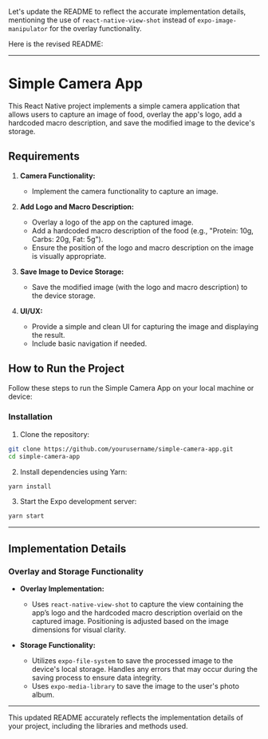 Let's update the README to reflect the accurate implementation details, mentioning the use of `react-native-view-shot` instead of `expo-image-manipulator` for the overlay functionality.

Here is the revised README:

---

# Simple Camera App

This React Native project implements a simple camera application that allows users to capture an image of food, overlay the app's logo, add a hardcoded macro description, and save the modified image to the device's storage.

## Requirements

1. **Camera Functionality:**
    - Implement the camera functionality to capture an image.

2. **Add Logo and Macro Description:**
    - Overlay a logo of the app on the captured image.
    - Add a hardcoded macro description of the food (e.g., "Protein: 10g, Carbs: 20g, Fat: 5g").
    - Ensure the position of the logo and macro description on the image is visually appropriate.

3. **Save Image to Device Storage:**
    - Save the modified image (with the logo and macro description) to the device storage.

4. **UI/UX:**
    - Provide a simple and clean UI for capturing the image and displaying the result.
    - Include basic navigation if needed.

## How to Run the Project

Follow these steps to run the Simple Camera App on your local machine or device:

### Installation

1. Clone the repository:

```bash
git clone https://github.com/yourusername/simple-camera-app.git
cd simple-camera-app
```

2. Install dependencies using Yarn:
```bash
yarn install
```

3. Start the Expo development server:
```bash
yarn start
```
---

## Implementation Details

### Overlay and Storage Functionality

- **Overlay Implementation:**
    - Uses `react-native-view-shot` to capture the view containing the app’s logo and the hardcoded macro description overlaid on the captured image. Positioning is adjusted based on the image dimensions for visual clarity.

- **Storage Functionality:**
    - Utilizes `expo-file-system` to save the processed image to the device's local storage. Handles any errors that may occur during the saving process to ensure data integrity.
    - Uses `expo-media-library` to save the image to the user's photo album.

---

This updated README accurately reflects the implementation details of your project, including the libraries and methods used.
